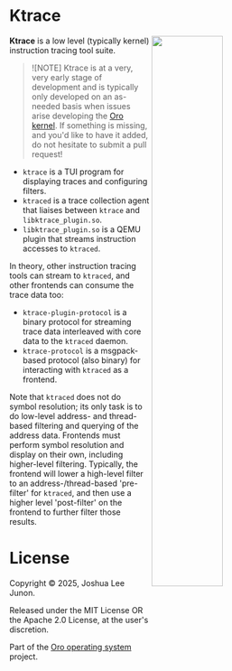 # Ktrace

<img align="right" src="screenshot.gif" width="50%" />

**Ktrace** is a low level (typically kernel) instruction tracing tool suite.

> ![NOTE]
> Ktrace is at a very, very early stage of development and is typically only developed on an as-needed
> basis when issues arise developing the [Oro kernel](https://github.com/oro-os/kernel). If something is
> missing, and you'd like to have it added, do not hesitate to submit a pull request!

- `ktrace` is a TUI program for displaying traces and configuring filters.
- `ktraced` is a trace collection agent that liaises between `ktrace` and `libktrace_plugin.so`.
- `libktrace_plugin.so` is a QEMU plugin that streams instruction accesses to `ktraced`.

In theory, other instruction tracing tools can stream to `ktraced`, and other frontends can consume
the trace data too:

- `ktrace-plugin-protocol` is a binary protocol for streaming trace data interleaved with core data
  to the `ktraced` daemon.
- `ktrace-protocol` is a msgpack-based protocol (also binary) for interacting with `ktraced` as a
  frontend.

Note that `ktraced` does not do symbol resolution; its only task is to do low-level address- and thread-based
filtering and querying of the address data. Frontends must perform symbol resolution and display on their own,
including higher-level filtering. Typically, the frontend will lower a high-level filter to an address-/thread-based
'pre-filter' for `ktraced`, and then use a higher level 'post-filter' on the frontend to further filter those results.

# License
Copyright &copy; 2025, Joshua Lee Junon.

Released under the MIT License OR the Apache 2.0 License, at the user's discretion.

Part of the [Oro operating system](https://github.com/oro-os) project.
